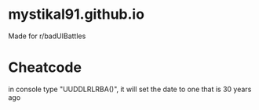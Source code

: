 # mystikal91.github.io

Made for r/badUIBattles

# Cheatcode

in console type "UUDDLRLRBA()", it will set the date to one that is 30 years ago
